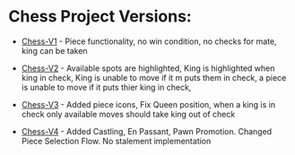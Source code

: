 # Chess Project Versions:

* [Chess-V1](https://github.com/BottleNeck1/Projects/tree/06e60b506b8d8d3fabf163ac4d61391db694278a/Java-Projects/Chess) - Piece functionality, no win condition, no checks for mate, king can be taken

* [Chess-V2](https://github.com/BottleNeck1/Projects/tree/311b76bfa2a672a85da59abe6fc7a1df3bea61cc/Java-Projects/Chess) - Available spots are highlighted, King is highlighted when king in check, King is unable to move if it m puts them in check, a piece is unable to move if it puts thier king in check, 

* [Chess-V3](https://github.com/BottleNeck1/Projects/tree/37b4301e30659b7b8d3103bc860d30bffb0bdf34/Java-Projects/Chess) - Added piece icons, Fix Queen position, when a king is in check only available moves should take king out of check

* [Chess-V4](https://github.com/BottleNeck1/Projects/tree/ac315cd041abc26f390c8e9017936f98bfd7597c/Java-Projects/Chess) - Added Castling, En Passant, Pawn Promotion. Changed Piece Selection Flow. No stalement implementation

